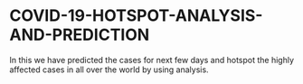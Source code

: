 # COVID-19-HOTSPOT-ANALYSIS-AND-PREDICTION
In this we have predicted the cases for next few days and hotspot the highly affected cases in all over the world by using analysis.
